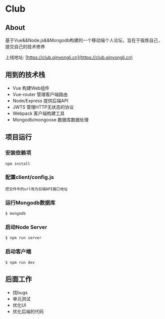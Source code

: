# Club

## About

基于Vue&&Node.js&&Mongodb构建的一个移动端个人论坛，旨在于锻炼自己，提交自己的技术修养

上线地址: [https://club.qinyongli.cn](https://club.qinyongli.cn)

## 用到的技术栈

- Vue 构建Web组件
- Vue-router 管理客户端路由
- Node/Express 提供后端API
- JWTS 管理HTTP无状态的协议
- Webpack 客户端构建工具
- Mongodb/mongoose 数据库数据处理

## 项目运行

### 安装依赖项

	npm install

### 配置client/config.js

	把文件中的url改为后端API接口地址

### 运行Mongodb数据库

	$ mongodb

### 启动Node Server

	$ npm run server

### 启动客户端

	$ npm run dev

## 后面工作

- 找bugs
- 单元测试
- 优化UI
- 优化后端的代码